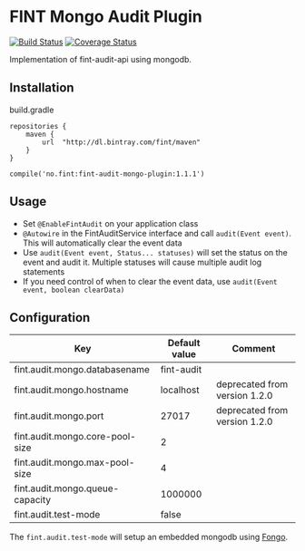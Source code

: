 # FINT Mongo Audit Plugin

[![Build Status](https://travis-ci.org/FINTlibs/fint-audit-mongo-plugin.svg?branch=master)](https://travis-ci.org/FINTlibs/fint-audit-mongo-plugin)
[![Coverage Status](https://coveralls.io/repos/github/FINTlibs/fint-audit-mongo-plugin/badge.svg?branch=master)](https://coveralls.io/github/FINTlibs/fint-audit-mongo-plugin?branch=master)

Implementation of fint-audit-api using mongodb.

## Installation

build.gradle

```
repositories {
    maven {
        url  "http://dl.bintray.com/fint/maven"
    }
}

compile('no.fint:fint-audit-mongo-plugin:1.1.1')
```

## Usage

- Set `@EnableFintAudit` on your application class
- `@Autowire` in the FintAuditService interface and call `audit(Event event)`. This will automatically clear the event data
- Use `audit(Event event, Status... statuses)` will set the status on the event and audit it. Multiple statuses will cause multiple audit log statements
- If you need control of when to clear the event data, use `audit(Event event, boolean clearData)`

## Configuration

| Key | Default value | Comment |
|-----|---------------|---------|
| fint.audit.mongo.databasename | fint-audit | |
| fint.audit.mongo.hostname | localhost | deprecated from version 1.2.0 |
| fint.audit.mongo.port | 27017 | deprecated from version 1.2.0 |
| fint.audit.mongo.core-pool-size | 2 | |
| fint.audit.mongo.max-pool-size | 4 | |
| fint.audit.mongo.queue-capacity | 1000000 | |
| fint.audit.test-mode | false | |

The `fint.audit.test-mode` will setup an embedded mongodb using [Fongo](https://github.com/fakemongo/fongo).
